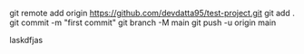 git remote add origin https://github.com/devdatta95/test-project.git
git add .
git commit -m "first commit" 
git branch -M main
git push -u origin main


laskdfjas
